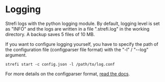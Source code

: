 # Logging

Strefi logs with the python logging module. By default, logging level is set as "INFO" and the logs
are written in a file ".strefi.log" in the working directory. A backup saves 5 files of 10 MB.

If you want to configure logging yourself, you have to specify the path of the configuration file
(configparser file format) with the "-l" / "--log" argument.

```shell
strefi start -c config.json -l /path/to/log.conf
```

For more details on the configparser format, [read the docs](https://docs.python.org/3/library/logging.config.html#logging-config-fileformat).